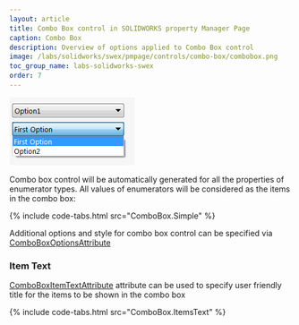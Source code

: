 ```yaml
---
layout: article
title: Combo Box control in SOLIDWORKS property Manager Page
caption: Combo Box
description: Overview of options applied to Combo Box control
image: /labs/solidworks/swex/pmpage/controls/combo-box/combobox.png
toc_group_name: labs-solidworks-swex
order: 7
---
```

![Combo Box control with 3 options](combobox.png)

Combo box control will be automatically generated for all the properties of enumerator types. All values of enumerators will be considered as the items in the combo box:

{% include code-tabs.html src="ComboBox.Simple" %}

Additional options and style for combo box control can be specified via [ComboBoxOptionsAttribute](https://docs.codestack.net/swex/pmpage/html/T_CodeStack_SwEx_PMPage_Attributes_ComboBoxOptionsAttribute.htm)

### Item Text
[ComboBoxItemTextAttribute](https://docs.codestack.net/swex/pmpage/html/T_CodeStack_SwEx_PMPage_Attributes_ComboBoxItemTextAttribute.htm) attribute can be used to specify user friendly title for the items to be shown in the combo box

{% include code-tabs.html src="ComboBox.ItemsText" %}